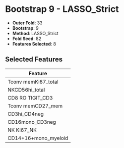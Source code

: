 # Bootstrap 9 - LASSO_Strict

- **Outer Fold**: 33
- **Bootstrap**: 9
- **Method**: LASSO_Strict
- **Fold Seed**: 82
- **Features Selected**: 8

## Selected Features

| Feature |
|---------|
| Tconv memKi67_total |
| NKCD56hi_total |
| CD8 RO TIGIT_CD3 |
| Tconv memCD27_mem |
| CD3hi_CD4neg |
| CD16mono_CD3neg |
| NK Ki67_NK |
| CD14+16+mono_myeloid |
